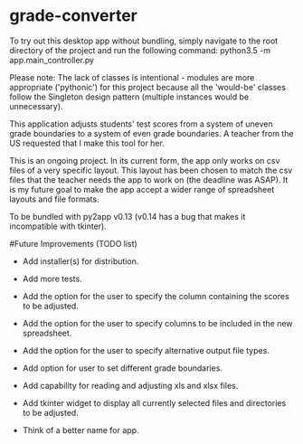 # grade-converter

To try out this desktop app without bundling, simply navigate to the root 
directory of the project and run the following command:
python3.5 -m app.main_controller.py

Please note: The lack of classes is intentional - modules are more 
appropriate ('pythonic') for this project because all the 'would-be' classes
follow the Singleton design pattern (multiple instances would be unnecessary).

This application adjusts students' test scores from a system of uneven grade 
boundaries to a system of even grade boundaries. A teacher from the US 
requested that I make this tool for her. 

This is an ongoing project. In its current form, the app only works on csv 
files of a very specific layout. This layout has been chosen to match the 
csv files that the teacher needs the app to work on (the deadline was ASAP).
It is my future goal to make the app accept a wider range of spreadsheet 
layouts and file formats.

To be bundled with py2app v0.13 (v0.14 has a bug that makes it incompatible 
with tkinter).



#Future Improvements (TODO list)
- Add installer(s) for distribution.

- Add more tests.

- Add the option for the user to specify the column containing the scores to
 be adjusted.
 
- Add the option for the user to specify columns to be included in the new 
spreadsheet.

- Add the option for the user to specify alternative output file types.

- Add option for user to set different grade boundaries.

- Add capability for reading and adjusting xls and xlsx files.

- Add tkinter widget to display all currently selected files and directories
 to be adjusted.
 
- Think of a better name for app.

